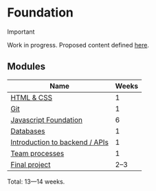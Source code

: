 # Foundation

> [!IMPORTANT]
> Work in progress. Proposed content defined [here](https://docs.google.com/document/d/151MLm-8WA6jSk0-9JhBTuG1xZ9Fo9HRLplJx6Bhps6A/edit?tab=t.0).

## Modules

| Name                                                       | Weeks |
| ---------------------------------------------------------- | ----- |
| [HTML & CSS](./HTML-CSS)                                   | 1     |
| [Git](../../legacy/git/git1/)                              | 1     |
| [Javascript Foundation](./javascript-foundation/README.md) | 6     |
| [Databases](./databases/)                                  | 1     |
| [Introduction to backend / APIs](./intro-to-backend/)      | 1     |
| [Team processes](./team-processes/)                        | 1     |
| [Final project](./final-project/)                          | 2–3   |

Total: 13—14 weeks.
